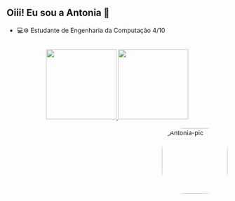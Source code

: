 ## Oiii! Eu sou a Antonia 👋

- 💻⚙ Estudante de Engenharia da Computação 4/10

##

<div align="center">
  <a href="https://github.com/antoniaalves0">
  <img height="160em" src="https://github-readme-stats.vercel.app/api?username=antoniaalves0&show_icons=true&theme=dracula&include_all_commits=true&count_private=true"/>
  <img height="160em" src="https://github-readme-stats.vercel.app/api/top-langs/?username=antoniaalves0&layout=compact&langs_count=7&theme=dracula"/>
</div>
<div style="display: inline_block"><br>

  
  <img align="right" alt="Antonia-pic" height="150" style="border-radius:50px;" src="https://camo.githubusercontent.com/43c26cf892630dac3a0b25a19871b27dae39f9134e2b82d0f026e8707938721f/68747470733a2f2f6d656469612e67697068792e636f6d2f6d656469612f4c6d4e77724268656a6b4b394546503530342f67697068792e676966">
</div>

  ##
 
<div> 
 

 
 
</div>
